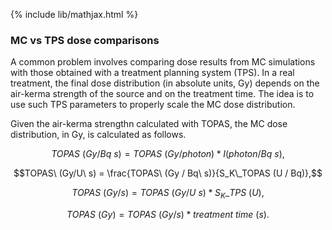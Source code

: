 {% include lib/mathjax.html %}
### MC vs TPS dose comparisons

A common problem involves comparing dose results from MC simulations with those obtained with a treatment planning system (TPS). In a real treatment, the final dose distribution (in absolute units, Gy) depends on the air-kerma strength of the source and on the treatment time. The idea is to use such TPS parameters to properly scale the MC dose distribution.

Given the air-kerma strengthn calculated with TOPAS, the MC dose distribution, in Gy, is calculated as follows.

$$
TOPAS\ (Gy/Bq\ s) = TOPAS\ (Gy/photon) * I (photon/Bq\ s),
$$

$$TOPAS\ (Gy/U\ s) =  \frac{TOPAS\ (Gy / Bq\ s)}{S_K\_TOPAS (U / Bq)},$$

$$TOPAS\ (Gy/s) = TOPAS\ (Gy/ U\ s) * S_K\_TPS\ (U),$$

$$TOPAS\ (Gy) = TOPAS\ (Gy/s) * treatment\ time\ (s).$$
